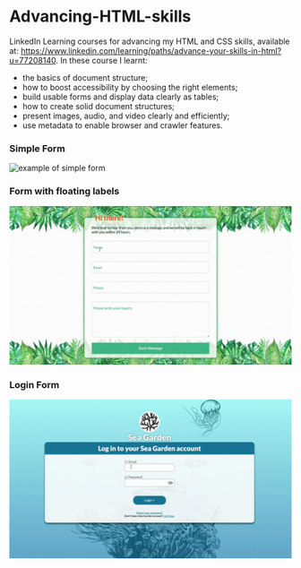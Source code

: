 # Advancing-HTML-skills
LinkedIn Learning courses for advancing my HTML and CSS skills, available at: https://www.linkedin.com/learning/paths/advance-your-skills-in-html?u=77208140. 
In these course I learnt:

- the basics of document structure;
- how to boost accessibility by choosing the right elements;
- build usable forms and display data clearly as tables;
- how to create solid document structures;
- present images, audio, and video clearly and efficiently;
- use metadata to enable browser and crawler features.

### Simple Form 
![example of simple form](https://github.com/faridamoussaeff/Advancing-HTML-skills/blob/main/Docs/Simple%20form.gif)

### Form with floating labels
![form with floating labels](https://github.com/faridamoussaeff/Advancing-HTML-skills/blob/main/Docs/Form_floating_labels.gif)

### Login Form
![login form](https://github.com/faridamoussaeff/Advancing-HTML-skills/blob/main/Docs/Login_Form.gif)